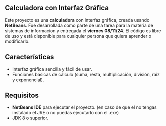 ## Calculadora con Interfaz Gráfica

Este proyecto es una **calculadora** con interfaz gráfica, creada usando **NetBeans**. Fue desarrollada como parte de una tarea para la materia de sistemas de informacion y entregada el **viernes 08/11/24**. El código es libre de uso y está disponible para cualquier persona que quiera aprender o modificarlo.

## Características

- Interfaz gráfica sencilla y fácil de usar.
- Funciones básicas de cálculo (suma, resta, multiplicación, división, raiz y exponencial).

## Requisitos

- **NetBeans IDE** para ejecutar el proyecto. (en caso de que el no tengas instalado el JRE o no puedas ejecutarlo con el .exe)
- JDK 8 o superior.
